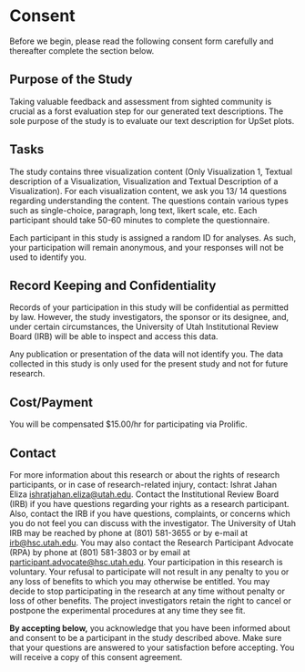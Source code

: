 # Consent

Before we begin, please read the following consent form carefully and thereafter complete the section below.

## Purpose of the Study
Taking valuable feedback and assessment from sighted community is crucial as a forst evaluation step for our generated text descriptions. The sole purpose of the study is to evaluate our text description for UpSet plots.

## Tasks
The study contains three visualization content (Only Visualization 1, Textual description of a Visualization, Visualization and Textual Description of a Visualization). For each visualization content, we ask you 13/ 14 questions regarding understanding the content. The questions
contain various types such as single-choice, paragraph, long text, likert scale, etc. Each participant should take 50-60 minutes to complete the questionnaire.

Each participant in this study is assigned a random ID for analyses. As such, your participation will remain anonymous, and your responses will not be used to identify you.

## Record Keeping and Confidentiality

Records of your participation in this study will be confidential as permitted by law. However, the study investigators, the sponsor or its designee, and, under certain circumstances, the University of Utah Institutional Review Board (IRB) will be able to inspect and access this data.

Any publication or presentation of the data will not identify you. The data collected in this study is only used for the present study and not for future research.

## Cost/Payment
You will be compensated $15.00/hr for participating via Prolific.

## Contact
For more information about this research or about the rights of research participants, or in case of research-related injury, contact: Ishrat Jahan Eliza [ishratjahan.eliza@utah.edu](ishratjahan.eliza@utah.edu). Contact the Institutional Review Board (IRB) if you have questions regarding your rights as a research participant. Also, contact the IRB if you have questions, complaints, or concerns which you do
not feel you can discuss with the investigator. The University of Utah IRB may be reached by phone at (801) 581-3655 or by e-mail at [irb@hsc.utah.edu](irb@hsc.utah.edu). You may also contact the Research Participant Advocate (RPA) by phone at (801) 581-3803 or by email at
[participant.advocate@hsc.utah.edu](participant.advocate@hsc.utah.edu). Your participation in this research is voluntary. Your refusal to participate will not result in any penalty to you or any loss of benefits to which you may otherwise be entitled. You may decide to stop participating in the research at any time without penalty or loss of other benefits. The project investigators retain the right to cancel or postpone the experimental procedures at any time they see fit.

**By accepting below,** you acknowledge that you have been informed about and consent to be a participant in the
study described above. Make sure that your questions are answered to your satisfaction before
accepting. You will receive a copy of this consent agreement.